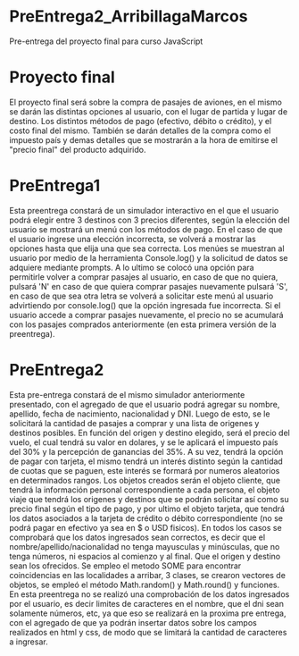 # PreEntrega2_ArribillagaMarcos
Pre-entrega del proyecto final para curso JavaScript


# Proyecto final
El proyecto final será sobre la compra de pasajes de aviones, en el mismo se darán las distintas opciones al usuario, con el lugar de partida y lugar de destino.
Los distintos métodos de pago (efectivo, débito o crédito), y el costo final del mismo. También se darán detalles de la compra como el impuesto país y demas detalles
que se mostrarán a la hora de emitirse el "precio final" del producto adquirido.

# PreEntrega1
Esta preentrega constará de un simulador interactivo en el que el usuario podrá elegir entre 3 destinos con 3 precios diferentes, según la elección del usuario se mostrará un menú con los métodos de pago. En el caso de que el usuario ingrese una elección incorrecta, se volverá a mostrar las opciones hasta que elija una que sea correcta. Los menúes se muestran al usuario por medio de la herramienta Console.log() y la solicitud de datos se adquiere mediante prompts. A lo ultimo se colocó una opción para permitirle volver a comprar pasajes al usuario, en caso de que no quiera, pulsará 'N' en caso de que quiera comprar pasajes nuevamente pulsará 'S', en caso de que sea otra letra se volverá a solicitar este menú al usuario advirtiendo por console.log() que la opción ingresada fue incorrecta. Si el usuario accede a comprar pasajes nuevamente, el precio no se acumulará con los pasajes comprados anteriormente (en esta primera versión de la preentrega).

# PreEntrega2
Esta pre-entrega constará de el mismo simulador anteriormente presentado, con el agregado de que el usuario podrá agregar su nombre, apellido, fecha de nacimiento, nacionalidad y DNI. Luego de esto, se le solicitará la cantidad de pasajes a comprar y una lista de origenes y destinos posibles. En función del origen y destino elegido, será el precio del vuelo, el cual tendrá su valor en dolares, y se le aplicará el impuesto país del 30% y la percepción de ganancias del 35%. A su vez, tendrá la opción de pagar con tarjeta, el mismo tendrá un interés distinto según la cantidad de cuotas que se paguen, este interés se formará por numeros aleatorios en determinados rangos. Los objetos creados serán el objeto cliente, que tendrá la información personal correspondiente a cada persona, el objeto viaje que tendrá los origenes y destinos que se podrán solicitar así como su precio final según el tipo de pago, y por ultimo el objeto tarjeta, que tendrá los datos asociados a la tarjeta de crédito o débito correspondiente (no se podrá pagar en efectivo ya sea en $ o USD fisicos). En todos los casos se comprobará que los datos ingresados sean correctos, es decir que el nombre/apellido/nacionalidad no tenga mayusculas y minúsculas, que no tenga números, ni espacios al comienzo y al final. Que el origen y destino sean los ofrecidos. Se empleo el metodo SOME para encontrar coincidencias en las localidades a arribar, 3 clases, se crearon vectores de objetos, se empleó el método Math.random() y Math.round() y funciones. En esta preentrega no se realizó una comprobación de los datos ingresados por el usuario, es decir limites de caracteres en el nombre, que el dni sean solamente números, etc, ya que eso se realizará en la proxima pre entrega, con el agregado de que ya podrán insertar datos sobre los campos realizados en html y css, de modo que se limitará la cantidad de caracteres a ingresar. 